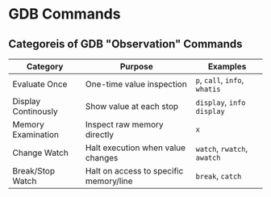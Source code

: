 # GDB Commands
## Categoreis of GDB "Observation" Commands
|Category|Purpose|Examples|
|---|---|---|
|Evaluate Once|One-time value inspection|`p`, `call`, `info`, `whatis`|
|Display Continously|Show value at each stop|`display`, `info display`|
|Memory Examination|Inspect raw memory directly|`x`|
|Change Watch|Halt execution when value changes|`watch`, `rwatch`, `awatch`|
|Break/Stop Watch|Halt on access to specific memory/line|`break`, `catch`|
